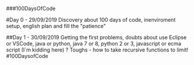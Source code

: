 ###100DaysOfCode


#Day 0 - 29/09/2019
Discovery about 100 days of code, inenviroment setup, english plan and fill the "patience"


##Day 1 - 30/09/2019
Getting the first problems, doubts about use Eclipse or VSCode, java or python, java 7 or 8, python 2 or 3, javascript or ecma script (I´m kidding here) ?
Toughs - how to take recursive functions to limit!
#100DaysofCode


